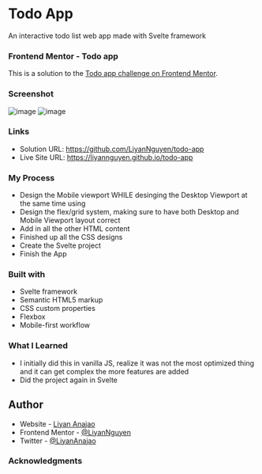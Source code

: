 # Todo App
An interactive todo list web app made with Svelte framework

### Frontend Mentor - Todo app 
This is a solution to the [Todo app challenge on Frontend Mentor](https://www.frontendmentor.io/challenges/todo-app-Su1_KokOW). 

### Screenshot
![image](https://user-images.githubusercontent.com/50958126/200122510-57b2e320-9c78-462e-b266-258ee75833b4.png)
![image](https://user-images.githubusercontent.com/50958126/200122549-f010b892-9d62-4881-847f-f7994a5beff3.png)

### Links
- Solution URL: https://github.com/LiyanNguyen/todo-app
- Live Site URL: https://liyannguyen.github.io/todo-app

### My Process
- Design the Mobile viewport WHILE desinging the Desktop Viewport at the same time using
- Design the flex/grid system, making sure to have both Desktop and Mobile Viewport layout correct
- Add in all the other HTML content
- Finished up all the CSS designs
- Create the Svelte project
- Finish the App

### Built with
- Svelte framework
- Semantic HTML5 markup
- CSS custom properties
- Flexbox
- Mobile-first workflow

### What I Learned
- I initially did this in vanilla JS, realize it was not the most optimized thing and it can get complex the more features are added
- Did the project again in Svelte

## Author
- Website - [Liyan Anajao](https://liyannguyen.github.io/Portfolio)
- Frontend Mentor - [@LiyanNguyen](https://frontendmentor.io/profile/LiyanNguyen)
- Twitter - [@LiyanAnajao](https://twitter.com/LiyanAnajao)

### Acknowledgments

